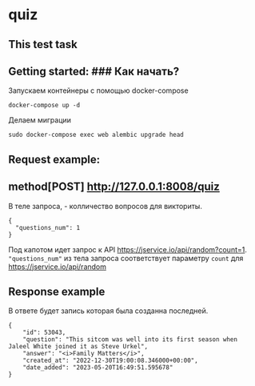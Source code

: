 # quiz
## This test task



## Getting started: ### Как начать?

Запускаем контейнеры с помощью docker-compose

```
docker-compose up -d
```

Делаем миграции

```
sudo docker-compose exec web alembic upgrade head
```

## Request example: 
##    method[POST] http://127.0.0.1:8008/quiz
В теле запроса, - колличество вопросов для викториты. 
```
{
  "questions_num": 1
}
```
Под капотом идет запрос к API https://jservice.io/api/random?count=1.
<code>"questions_num"</code> из тела запроса соответствует параметру <code>count</code> для https://jservice.io/api/random

## Response example
В ответе будет запись которая была созданна последней.

```
{
    "id": 53043,
    "question": "This sitcom was well into its first season when Jaleel White joined it as Steve Urkel",
    "answer": "<i>Family Matters</i>",
    "created_at": "2022-12-30T19:00:08.346000+00:00",
    "date_added": "2023-05-20T16:49:51.595678"
}
```


